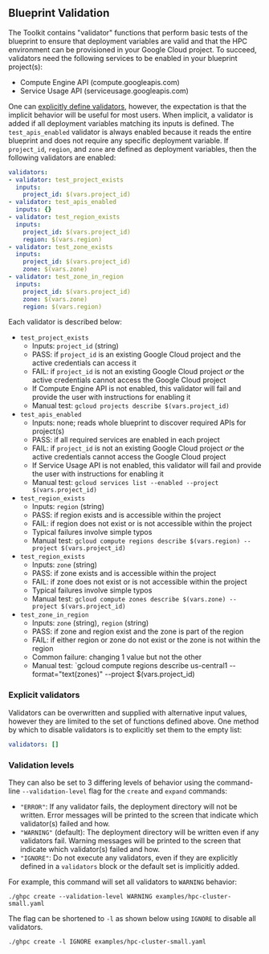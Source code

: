 ## Blueprint Validation

The Toolkit contains "validator" functions that perform basic tests of
the blueprint to ensure that deployment variables are valid and that the HPC
environment can be provisioned in your Google Cloud project. To succeed,
validators need the following services to be enabled in your blueprint
project(s):

* Compute Engine API (compute.googleapis.com)
* Service Usage API (serviceusage.googleapis.com)

One can [explicitly define validators](#explicit-validators), however, the
expectation is that the implicit behavior will be useful for most users. When
implicit, a validator is added if all deployment variables matching its inputs
is defined. The `test_apis_enabled` validator is always enabled because it reads
the entire blueprint and does not require any specific deployment variable. If
`project_id`, `region`, and `zone` are defined as deployment variables, then the
following validators are enabled:

```yaml
validators:
- validator: test_project_exists
  inputs:
    project_id: $(vars.project_id)
- validator: test_apis_enabled
  inputs: {}
- validator: test_region_exists
  inputs:
    project_id: $(vars.project_id)
    region: $(vars.region)
- validator: test_zone_exists
  inputs:
    project_id: $(vars.project_id)
    zone: $(vars.zone)
- validator: test_zone_in_region
  inputs:
    project_id: $(vars.project_id)
    zone: $(vars.zone)
    region: $(vars.region)
```

Each validator is described below:

* `test_project_exists`
  * Inputs: `project_id` (string)
  * PASS: if `project_id` is an existing Google Cloud project and the active
    credentials can access it
  * FAIL: if `project_id` is not an existing Google Cloud project _or_ the
    active credentials cannot access the Google Cloud project
  * If Compute Engine API is not enabled, this validator will fail and provide
    the user with instructions for enabling it
  * Manual test: `gcloud projects describe $(vars.project_id)`
* `test_apis_enabled`
  * Inputs: none; reads whole blueprint to discover required APIs for project(s)
  * PASS: if all required services are enabled in each project
  * FAIL: if `project_id` is not an existing Google Cloud project _or_ the
    active credentials cannot access the Google Cloud project
  * If Service Usage API is not enabled, this validator will fail and provide
    the user with instructions for enabling it
  * Manual test: `gcloud services list --enabled --project $(vars.project_id)`
* `test_region_exists`
  * Inputs: `region` (string)
  * PASS: if region exists and is accessible within the project
  * FAIL: if region does not exist or is not accessible within the project
  * Typical failures involve simple typos
  * Manual test: `gcloud compute regions describe $(vars.region) --project $(vars.project_id)`
* `test_region_exists`
  * Inputs: `zone` (string)
  * PASS: if zone exists and is accessible within the project
  * FAIL: if zone does not exist or is not accessible within the project
  * Typical failures involve simple typos
  * Manual test: `gcloud compute zones describe $(vars.zone) --project $(vars.project_id)`
* `test_zone_in_region`
  * Inputs: `zone` (string), `region` (string)
  * PASS: if zone and region exist and the zone is part of the region
  * FAIL: if either region or zone do not exist or the zone is not within the
    region
  * Common failure: changing 1 value but not the other
  * Manual test: `gcloud compute regions describe us-central1 --format="text(zones)" --project $(vars.project_id)

### Explicit validators

Validators can be overwritten and supplied with alternative input values,
however they are limited to the set of functions defined above. One method by
which to disable validators is to explicitly set them to the empty list:

```yaml
validators: []
```

### Validation levels

They can also be set to 3 differing levels of behavior using the command-line
`--validation-level` flag for the `create` and `expand` commands:

* `"ERROR"`: If any validator fails, the deployment directory will not be
  written. Error messages will be printed to the screen that indicate which
  validator(s) failed and how.
* `"WARNING"` (default): The deployment directory will be written even if any
  validators fail. Warning messages will be printed to the screen that indicate
  which validator(s) failed and how.
* `"IGNORE"`: Do not execute any validators, even if they are explicitly defined
  in a `validators` block or the default set is implicitly added.

For example, this command will set all validators to `WARNING` behavior:

```shell
./ghpc create --validation-level WARNING examples/hpc-cluster-small.yaml
```

The flag can be shortened to `-l` as shown below using `IGNORE` to disable all
validators.

```shell
./ghpc create -l IGNORE examples/hpc-cluster-small.yaml
```
